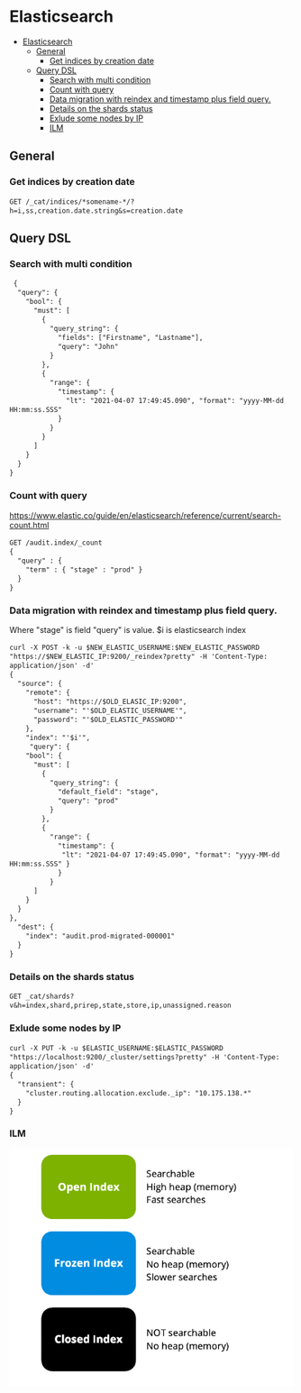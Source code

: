 # Elasticsearch 

- [Elasticsearch](#elasticsearch)
  - [General](#general)
    - [Get indices by creation date](#get-indices-by-creation-date)
  - [Query DSL](#query-dsl)
    - [Search with multi condition](#search-with-multi-condition)
    - [Count with query](#count-with-query)
    - [Data migration with reindex and timestamp plus field query.](#data-migration-with-reindex-and-timestamp-plus-field-query)
    - [Details on the shards status](#details-on-the-shards-status)
    - [Exlude some nodes by IP](#exlude-some-nodes-by-ip)
    - [ILM](#ilm)

## General

### Get indices by creation date
```
GET /_cat/indices/*somename-*/?h=i,ss,creation.date.string&s=creation.date
```


## Query DSL 

### Search with multi condition
```
 {
  "query": {
    "bool": {
      "must": [
        {
          "query_string": {
            "fields": ["Firstname", "Lastname"],
            "query": "John"
          }
        },
        {
          "range": {
            "timestamp": {
              "lt": "2021-04-07 17:49:45.090", "format": "yyyy-MM-dd HH:mm:ss.SSS" 
            }
          }
        }
      ]
    }
  }
}

```




### Count with query 
https://www.elastic.co/guide/en/elasticsearch/reference/current/search-count.html

```
GET /audit.index/_count
{
  "query" : {
    "term" : { "stage" : "prod" }
  }
}
```

### Data migration with reindex and timestamp plus field query.

Where "stage" is field
"query" is value.
$i is elasticsearch index  


```
curl -X POST -k -u $NEW_ELASTIC_USERNAME:$NEW_ELASTIC_PASSWORD "https://$NEW_ELASTIC_IP:9200/_reindex?pretty" -H 'Content-Type: application/json' -d'
{
  "source": {
    "remote": {
      "host": "https://$OLD_ELASIC_IP:9200",
      "username": "'$OLD_ELASTIC_USERNAME'",
      "password": "'$OLD_ELASTIC_PASSWORD'"
    },
    "index": "'$i'",
     "query": {
    "bool": {
      "must": [
        {
          "query_string": {
            "default_field": "stage",
            "query": "prod"
          }
        },
        {
          "range": {
            "timestamp": {
             "lt": "2021-04-07 17:49:45.090", "format": "yyyy-MM-dd HH:mm:ss.SSS" }
            }
          }
      ]
    }
  }
},
  "dest": {
    "index": "audit.prod-migrated-000001"
  }
}

```

### Details on the shards status

```
GET _cat/shards?v&h=index,shard,prirep,state,store,ip,unassigned.reason
```


### Exlude some nodes by IP
```
curl -X PUT -k -u $ELASTIC_USERNAME:$ELASTIC_PASSWORD "https://localhost:9200/_cluster/settings?pretty" -H 'Content-Type: application/json' -d'
{
  "transient": {
    "cluster.routing.allocation.exclude._ip": "10.175.138.*"
  }
}
```


### ILM

![ILM](ILM.png)
